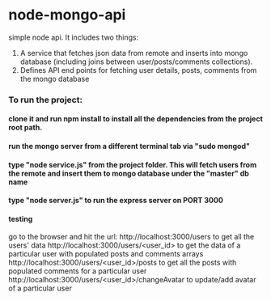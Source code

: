 # node-mongo-api
simple node api.
It includes two things:
1. A service that fetches json data from remote and inserts into mongo database (including joins between user/posts/comments collections).
2. Defines API end points for fetching user details, posts, comments from the mongo database

### To run the project:

#### clone it and run npm install to install all the dependencies from the project root path.

#### run the mongo server from a different terminal tab via "sudo mongod" 

#### type "node service.js" from the project folder. This will fetch users from the remote and insert them to mongo database under the "master" db name

#### type "node server.js" to run the express server on PORT 3000

#### testing
go to the browser and hit the url: http://localhost:3000/users to get all the users' data
http://localhost:3000/users/<user_id> to get the data of a particular user with populated posts and comments arrays
http://localhost:3000/users/<user_id>/posts to get all the posts with populated comments for a particular user
http://localhost:3000/users/<user_id>/changeAvatar to update/add avatar of a particular user
